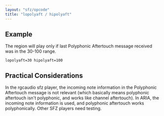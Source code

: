 ```yaml
---
layout: "sfz/opcode"
title: "lopolyaft / hipolyaft"
---
```

## Example

The region will play only if last Polyphonic Aftertouch message received was
in the 30-100 range.

```
lopolyaft=30 hipolyaft=100
```

## Practical Considerations

In the rgcaudio sfz player, the incoming note information in the Polyphonic
Aftertouch message is not relevant (which basically means polyphonic aftertouch
isn't polyphonic, and works like channel aftertouch). In ARIA, the incoming note
information is used, and polyphonic aftertouch works polyphonically.
Other SFZ players need testing.
